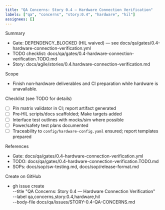 ```yaml
---
title: "QA Concerns: Story 0.4 — Hardware Connection Verification"
labels: ["qa", "concerns", "story:0.4", "hardware", "hil"]
assignees: []
---
```


Summary
- Gate: DEPENDENCY_BLOCKED (HIL waived) — see docs/qa/gates/0.4-hardware-connection-verification.yml
- TODO checklist: docs/qa/gates/0.4-hardware-connection-verification.TODO.md
- Story: docs/agile/stories/0.4.hardware-connection-verification.md

Scope
- Finish non‑hardware deliverables and CI preparation while hardware is unavailable.

Checklist (see TODO for details)
- [ ] Pin matrix validator in CI; report artifact generated
- [ ] Pre‑HIL scripts/docs scaffolded; Make targets added
- [ ] Interface test outlines with mocks/sim where possible
- [ ] Power/safety test plans documented
- [ ] Traceability to `config/hardware-config.yaml` ensured; report templates prepared

References
- Gate: docs/qa/gates/0.4-hardware-connection-verification.yml
- TODO: docs/qa/gates/0.4-hardware-connection-verification.TODO.md
- SOPs: docs/sop/sw-testing.md, docs/sop/release-format.md

Create on GitHub
- gh issue create \
    --title "QA Concerns: Story 0.4 — Hardware Connection Verification" \
    --label qa,concerns,story:0.4,hardware,hil \
    --body-file docs/qa/issues/STORY-0.4-QA-CONCERNS.md

